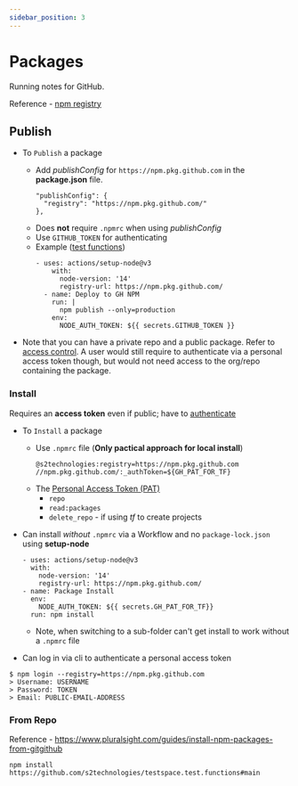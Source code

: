 ```yaml
---
sidebar_position: 3
---
```


# Packages
Running notes for GitHub.

Reference - [npm registry](https://docs.github.com/en/packages/working-with-a-github-packages-registry/working-with-the-npm-registry)


## Publish

- To `Publish` a package
  - Add *publishConfig* for `https://npm.pkg.github.com` in the **package.json** file.
    ```
    "publishConfig": {
      "registry": "https://npm.pkg.github.com/"
    },
    ```
  - Does **not** require `.npmrc` when using *publishConfig*
  - Use `GITHUB_TOKEN` for authenticating
  - Example ([test functions](https://github.com/s2technologies/testspace.test.functions))
    ```
    - uses: actions/setup-node@v3
        with:
          node-version: '14'
          registry-url: https://npm.pkg.github.com/
      - name: Deploy to GH NPM
        run: |
          npm publish --only=production
        env:
          NODE_AUTH_TOKEN: ${{ secrets.GITHUB_TOKEN }}
    ```

- Note that you can have a private repo and a public package. Refer to [access control](https://docs.github.com/en/packages/learn-github-packages/configuring-a-packages-access-control-and-visibility). A user would still require to authenticate via a personal access token though, but would not need access to the org/repo containing the package.


### Install
Requires an **access token** even if public; have to [authenticate](https://docs.github.com/en/packages/working-with-a-github-packages-registry/working-with-the-npm-registry#authenticating-with-a-personal-access-token)

- To `Install` a package
    - Use `.npmrc` file (**Only pactical approach for local install**)
      ```
      @s2technologies:registry=https://npm.pkg.github.com
      //npm.pkg.github.com/:_authToken=${GH_PAT_FOR_TF}
      ```
    - The [Personal Access Token (PAT)](https://github.com/settings/developers)
      - `repo`
      - `read:packages`
      - `delete_repo` - if using *tf* to create projects

- Can install *without* `.npmrc` via a Workflow and no `package-lock.json` using **setup-node**
  ```
  - uses: actions/setup-node@v3
    with:
      node-version: '14'
      registry-url: https://npm.pkg.github.com/
  - name: Package Install
    env:
      NODE_AUTH_TOKEN: ${{ secrets.GH_PAT_FOR_TF}}
    run: npm install
  ```
  - Note, when switching to a sub-folder can't get install to work without a `.npmrc` file
 - Can log in via cli to authenticate a personal access token
 ```
 $ npm login --registry=https://npm.pkg.github.com
> Username: USERNAME
> Password: TOKEN
> Email: PUBLIC-EMAIL-ADDRESS
 ```


### From Repo
Reference - https://www.pluralsight.com/guides/install-npm-packages-from-gitgithub

```
npm install https://github.com/s2technologies/testspace.test.functions#main
```
